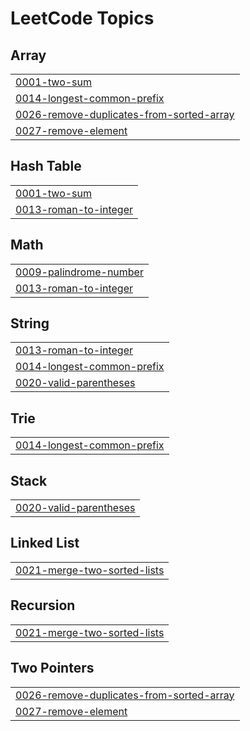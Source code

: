 

<!---LeetCode Topics Start-->
# LeetCode Topics
## Array
|  |
| ------- |
| [0001-two-sum](https://github.com/crptk/leetcode-solutions/tree/master/0001-two-sum) |
| [0014-longest-common-prefix](https://github.com/crptk/leetcode-solutions/tree/master/0014-longest-common-prefix) |
| [0026-remove-duplicates-from-sorted-array](https://github.com/crptk/leetcode-solutions/tree/master/0026-remove-duplicates-from-sorted-array) |
| [0027-remove-element](https://github.com/crptk/leetcode-solutions/tree/master/0027-remove-element) |
## Hash Table
|  |
| ------- |
| [0001-two-sum](https://github.com/crptk/leetcode-solutions/tree/master/0001-two-sum) |
| [0013-roman-to-integer](https://github.com/crptk/leetcode-solutions/tree/master/0013-roman-to-integer) |
## Math
|  |
| ------- |
| [0009-palindrome-number](https://github.com/crptk/leetcode-solutions/tree/master/0009-palindrome-number) |
| [0013-roman-to-integer](https://github.com/crptk/leetcode-solutions/tree/master/0013-roman-to-integer) |
## String
|  |
| ------- |
| [0013-roman-to-integer](https://github.com/crptk/leetcode-solutions/tree/master/0013-roman-to-integer) |
| [0014-longest-common-prefix](https://github.com/crptk/leetcode-solutions/tree/master/0014-longest-common-prefix) |
| [0020-valid-parentheses](https://github.com/crptk/leetcode-solutions/tree/master/0020-valid-parentheses) |
## Trie
|  |
| ------- |
| [0014-longest-common-prefix](https://github.com/crptk/leetcode-solutions/tree/master/0014-longest-common-prefix) |
## Stack
|  |
| ------- |
| [0020-valid-parentheses](https://github.com/crptk/leetcode-solutions/tree/master/0020-valid-parentheses) |
## Linked List
|  |
| ------- |
| [0021-merge-two-sorted-lists](https://github.com/crptk/leetcode-solutions/tree/master/0021-merge-two-sorted-lists) |
## Recursion
|  |
| ------- |
| [0021-merge-two-sorted-lists](https://github.com/crptk/leetcode-solutions/tree/master/0021-merge-two-sorted-lists) |
## Two Pointers
|  |
| ------- |
| [0026-remove-duplicates-from-sorted-array](https://github.com/crptk/leetcode-solutions/tree/master/0026-remove-duplicates-from-sorted-array) |
| [0027-remove-element](https://github.com/crptk/leetcode-solutions/tree/master/0027-remove-element) |
<!---LeetCode Topics End-->